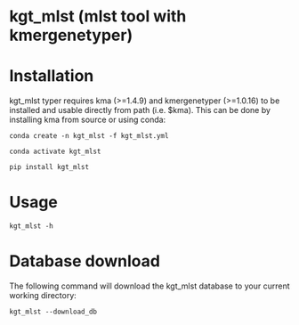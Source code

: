 # kgt_mlst (mlst tool with kmergenetyper)

# Installation

kgt_mlst typer requires kma (>=1.4.9) and kmergenetyper (>=1.0.16) to be installed and usable directly from path (i.e. $kma).
This can be done by installing kma from source or using conda:

`conda create -n kgt_mlst -f kgt_mlst.yml`

`conda activate kgt_mlst`

`pip install kgt_mlst`

# Usage

`kgt_mlst -h`

# Database download

The following command will download the kgt_mlst database to your current working directory:

`kgt_mlst --download_db`